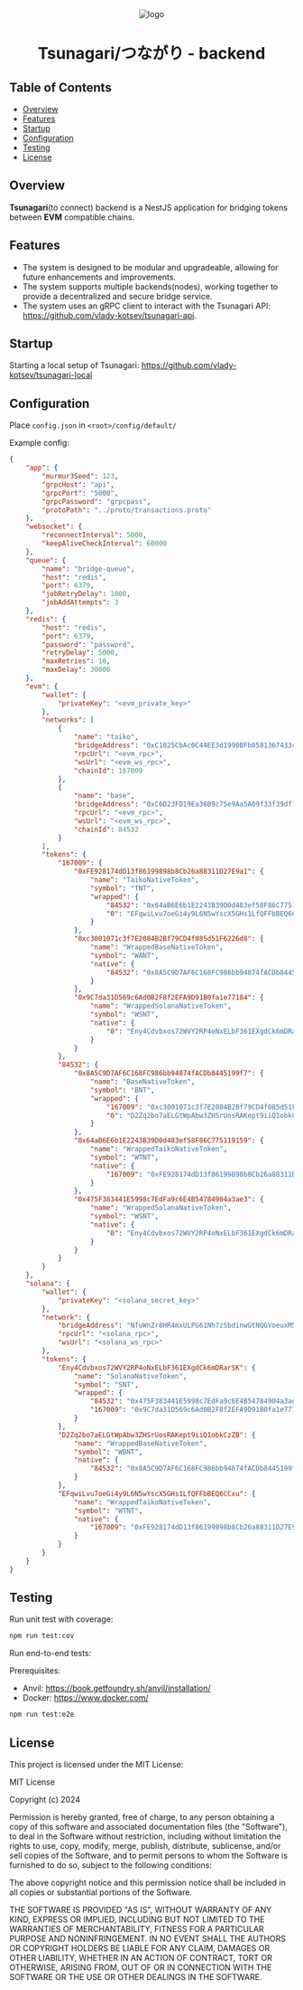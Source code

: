<div align="center">
  <img src="https://github.com/user-attachments/assets/8e4e3361-4930-45ef-addc-a0b576e8c56f" alt="logo" />
  <h1>Tsunagari/つながり - backend</h1>
  
</div>

## Table of Contents

- [Overview](#overview)
- [Features](#features)
- [Startup](#startup)
- [Configuration](#deployment)
- [Testing](#testing)
- [License](#license)

## Overview

**Tsunagari**(to connect) backend is a NestJS application for bridging tokens between **EVM** compatible chains.

## Features

- The system is designed to be modular and upgradeable, allowing for future enhancements and improvements.
- The system supports multiple backends(nodes), working together to provide a decentralized and secure bridge service.
- The system uses an gRPC client to interact with the Tsunagari API: https://github.com/vlady-kotsev/tsunagari-api.

## Startup

Starting a local setup of Tsunagari: https://github.com/vlady-kotsev/tsunagari-local

## Configuration

Place `config.json` in `<root>/config/default/`

Example config:

```json
{
    "app": {
        "murmur3Seed": 123,
        "grpcHost": "api",
        "grpcPort": "5000",
        "grpcPassword": "grpcpass",
        "protoPath": "../proto/transactions.proto"
    },
    "websocket": {
        "reconnectInterval": 5000,
        "keepAliveCheckInterval": 60000
    },
    "queue": {
        "name": "bridge-queue",
        "host": "redis",
        "port": 6379,
        "jobRetryDelay": 1000,
        "jobAddAttempts": 3
    },
    "redis": {
        "host": "redis",
        "port": 6379,
        "password": "password",
        "retryDelay": 5000,
        "maxRetries": 10,
        "maxDelay": 30000
    },
    "evm": {
        "wallet": {
            "privateKey": "<evm_private_key>"
        },
        "networks": [
            {
                "name": "taiko",
                "bridgeAddress": "0xC1025CbAc0C44EE3d1990BFb0581367433cC4901",
                "rpcUrl": "<evm_rpc>",
                "wsUrl": "<evm_ws_rpc>",
                "chainId": 167009
            },
            {
                "name": "base",
                "bridgeAddress": "0xC6D23FD19Ea36B9c75e9Aa5A09f33f39df78d344",
                "rpcUrl": "<evm_rpc>",
                "wsUrl": "<evm_ws_rpc>",
                "chainId": 84532
            }
        ],
        "tokens": {
            "167009": {
                "0xFE928174dD13f86199898b8Cb26a88311D27E9a1": {
                    "name": "TaikoNativeToken",
                    "symbol": "TNT",
                    "wrapped": {
                        "84532": "0x64aB6E6b1E2243B39D0d483ef58F86C775119159",
                        "0": "EFqwiLvu7oeGi4y9L6N5wYscX5GHs1LfQFFbBEQ6CCxu"
                    }
                },
                "0xc3001071c3f7E2084B2Bf79CD4f085d51F6226d8": {
                    "name": "WrappedBaseNativeToken",
                    "symbol": "WANT",
                    "native": {
                        "84532": "0x8A5C9D7AF6C168FC986bb94874fACDb8445199f7"
                    }
                },
                "0x9C7da31D569c6Ad0B2F8f2EFA9D91B0fa1e77184": {
                    "name": "WrappedSolanaNativeToken",
                    "symbol": "WSNT",
                    "native": {
                        "0": "Eny4Cdvbxos72WVY2RP4oNxELbF361EXgdCk6mDRarSK"
                    }
                }
            },
            "84532": {
                "0x8A5C9D7AF6C168FC986bb94874fACDb8445199f7": {
                    "name": "BaseNativeToken",
                    "symbol": "BNT",
                    "wrapped": {
                        "167009": "0xc3001071c3f7E2084B2Bf79CD4f085d51F6226d8",
                        "0": "D2Zq2bo7aELGtWpAbw3ZHSrUosRAKept9iiQ1obkCzZB"
                    }
                },
                "0x64aB6E6b1E2243B39D0d483ef58F86C775119159": {
                    "name": "WrappedTaikoNativeToken",
                    "symbol": "WTNT",
                    "native": {
                        "167009": "0xFE928174dD13f86199898b8Cb26a88311D27E9a1"
                    }
                },
                "0x475F383441E5998c7EdFa9c6E4B54784904a3ae3": {
                    "name": "WrappedSolanaNativeToken",
                    "symbol": "WSNT",
                    "native": {
                        "0": "Eny4Cdvbxos72WVY2RP4oNxELbF361EXgdCk6mDRarSK"
                    }
                }
            }
        }
    },
    "solana": {
        "wallet": {
            "privateKey": "<solana_secret_key>"
        },
        "network": {
            "bridgeAddress": "NfuWnZr8HR4mxULPG61Nh7zSbdinwGtNQGVoeuxM5Jf",
            "rpcUrl": "<solana_rpc>",
            "wsUrl": "<solana_ws_rpc>"
        },
        "tokens": {
            "Eny4Cdvbxos72WVY2RP4oNxELbF361EXgdCk6mDRarSK": {
                "name": "SolanaNativeToken",
                "symbol": "SNT",
                "wrapped": {
                    "84532": "0x475F383441E5998c7EdFa9c6E4B54784904a3ae3",
                    "167009": "0x9C7da31D569c6Ad0B2F8f2EFA9D91B0fa1e77184"
                }
            },
            "D2Zq2bo7aELGtWpAbw3ZHSrUosRAKept9iiQ1obkCzZB": {
                "name": "WrappedBaseNativeToken",
                "symbol": "WBNT",
                "native": {
                    "84532": "0x8A5C9D7AF6C168FC986bb94874fACDb8445199f7"
                }
            },
            "EFqwiLvu7oeGi4y9L6N5wYscX5GHs1LfQFFbBEQ6CCxu": {
                "name": "WrappedTaikoNativeToken",
                "symbol": "WTNT",
                "native": {
                    "167009": "0xFE928174dD13f86199898b8Cb26a88311D27E9a1"
                }
            }
        }
    }
}
```

## Testing

Run unit test with coverage:

```bash
npm run test:cov
```

Run end-to-end tests:

Prerequisites:
- Anvil: https://book.getfoundry.sh/anvil/installation/
- Docker: https://www.docker.com/

```bash
npm run test:e2e
```

## License

This project is licensed under the MIT License:

MIT License

Copyright (c) 2024

Permission is hereby granted, free of charge, to any person obtaining a copy
of this software and associated documentation files (the "Software"), to deal
in the Software without restriction, including without limitation the rights
to use, copy, modify, merge, publish, distribute, sublicense, and/or sell
copies of the Software, and to permit persons to whom the Software is
furnished to do so, subject to the following conditions:

The above copyright notice and this permission notice shall be included in all
copies or substantial portions of the Software.

THE SOFTWARE IS PROVIDED "AS IS", WITHOUT WARRANTY OF ANY KIND, EXPRESS OR
IMPLIED, INCLUDING BUT NOT LIMITED TO THE WARRANTIES OF MERCHANTABILITY,
FITNESS FOR A PARTICULAR PURPOSE AND NONINFRINGEMENT. IN NO EVENT SHALL THE
AUTHORS OR COPYRIGHT HOLDERS BE LIABLE FOR ANY CLAIM, DAMAGES OR OTHER
LIABILITY, WHETHER IN AN ACTION OF CONTRACT, TORT OR OTHERWISE, ARISING FROM,
OUT OF OR IN CONNECTION WITH THE SOFTWARE OR THE USE OR OTHER DEALINGS IN THE
SOFTWARE.
